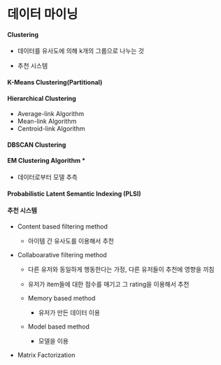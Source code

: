 # 데이터 마이닝

#### Clustering

* 데이터를 유사도에 의해 k개의 그룹으로 나누는 것

* 추천 시스템

#### K-Means Clustering(Partitional)

#### Hierarchical Clustering

* Average-link Algorithm
* Mean-link Algorithm
* Centroid-link Algorithm

 

#### DBSCAN Clustering





#### EM Clustering Algorithm *

* 데이터로부터 모델 추측

#### Probabilistic Latent Semantic Indexing (PLSI)



#### 추천 시스템

* Content based filtering method

  * 아이템 간 유사도를 이용해서 추천

* Collaboarative filtering method

  * 다른 유저와 동일하게 행동한다는 가정, 다른 유저들이 추천에 영향을 끼침
  * 유저가 item들에 대한 점수를 매기고 그 rating을 이용해서 추천
  * Memory based method
    * 유저가 만든 데이터 이용

  * Model based method
    * 모델을 이용

* Matrix Factorization
